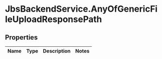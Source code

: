# JbsBackendService.AnyOfGenericFileUploadResponsePath

## Properties
Name | Type | Description | Notes
------------ | ------------- | ------------- | -------------
